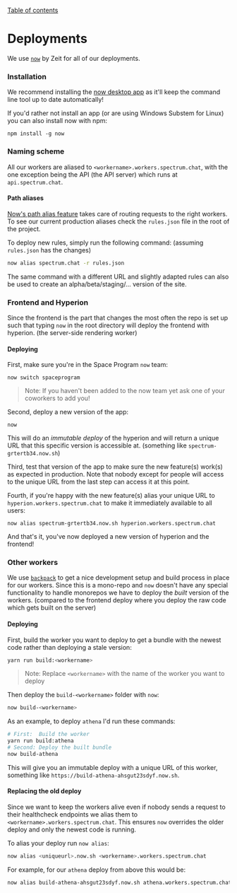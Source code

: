 [Table of contents](./readme.md)

# Deployments

We use [`now`](https://now.sh) by Zeit for all of our deployments.

### Installation

We recommend installing the [now desktop app](http://zeit.co/download) as it'll keep the command line tool up to date automatically!

If you'd rather not install an app (or are using Windows Substem for Linux) you can also install now with npm:

```
npm install -g now
```

### Naming scheme

All our workers are aliased to `<workername>.workers.spectrum.chat`, with the one exception being the API (the API server) which runs at `api.spectrum.chat`. 

#### Path aliases

[Now's path alias feature](https://zeit.co/docs/features/path-aliases) takes care of routing requests to the right workers. To see our current production aliases check the `rules.json` file in the root of the project.

To deploy new rules, simply run the following command: (assuming `rules.json` has the changes)

```sh
now alias spectrum.chat -r rules.json
```

The same command with a different URL and slightly adapted rules can also be used to create an alpha/beta/staging/... version of the site.

### Frontend and Hyperion 

Since the frontend is the part that changes the most often the repo is set up such that typing `now` in the root directory will deploy the frontend with hyperion. (the server-side rendering worker)

#### Deploying

First, make sure you're in the Space Program `now` team:

```
now switch spaceprogram
```

> Note: If you haven't been added to the now team yet ask one of your coworkers to add you!

Second, deploy a new version of the app:

```
now
```

This will do an _immutable deploy_ of the hyperion and will return a unique URL that this specific version is accessible at. (something like `spectrum-grtertb34.now.sh`)

Third, test that version of the app to make sure the new feature(s) work(s) as expected in production. Note that nobody except for people will access to the unique URL from the last step can access it at this point.

Fourth, if you're happy with the new feature(s) alias your unique URL to `hyperion.workers.spectrum.chat` to make it immediately available to all users:

```
now alias spectrum-grtertb34.now.sh hyperion.workers.spectrum.chat
```

And that's it, you've now deployed a new version of hyperion and the frontend!

### Other workers

We use [`backpack`](https://github.com/palmerhq/backpack) to get a nice development setup and build process in place for our workers. Since this is a mono-repo and `now` doesn't have any special functionality to handle monorepos we have to deploy the _built_ version of the workers. (compared to the frontend deploy where you deploy the raw code which gets built on the server)

#### Deploying

First, build the worker you want to deploy to get a bundle with the newest code rather than deploying a stale version:

```sh
yarn run build:<workername>
```

> Note: Replace `<workername>` with the name of the worker you want to deploy

Then deploy the `build-<workername>` folder with `now`:

```sh
now build-<workername>
```

As an example, to deploy `athena` I'd run these commands:

```sh
# First:  Build the worker
yarn run build:athena
# Second: Deploy the built bundle
now build-athena
```

This will give you an immutable deploy with a unique URL of this worker, something like `https://build-athena-ahsgut23sdyf.now.sh`.

#### Replacing the old deploy

Since we want to keep the workers alive even if nobody sends a request to their healthcheck endpoints we alias them to `<workername>.workers.spectrum.chat`. This ensures `now` overrides the older deploy and only the newest code is running.

To alias your deploy run `now alias`:

```sh
now alias <uniqueurl>.now.sh <workername>.workers.spectrum.chat
```

For example, for our `athena` deploy from above this would be:

```sh
now alias build-athena-ahsgut23sdyf.now.sh athena.workers.spectrum.chat
```
